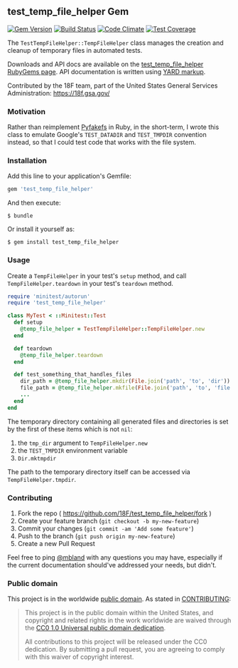 ## test_temp_file_helper Gem

[![Gem Version](https://badge.fury.io/rb/test_temp_file_helper.svg)](https://badge.fury.io/rb/test_temp_file_helper)
[![Build Status](https://travis-ci.org/18F/test_temp_file_helper.svg?branch=master)](https://travis-ci.org/18F/test_temp_file_helper)
[![Code Climate](https://codeclimate.com/github/18F/test_temp_file_helper/badges/gpa.svg)](https://codeclimate.com/github/18F/test_temp_file_helper)
[![Test Coverage](https://codeclimate.com/github/18F/test_temp_file_helper/badges/coverage.svg)](https://codeclimate.com/github/18F/test_temp_file_helper)

The `TestTempFileHelper::TempFileHelper` class manages the creation and
cleanup of temporary files in automated tests.

Downloads and API docs are available on the [test_temp_file_helper RubyGems
page](https://rubygems.org/gems/test_temp_file_helper). API documentation is
written using [YARD markup](http://yardoc.org/).

Contributed by the 18F team, part of the United States General Services
Administration: https://18f.gsa.gov/

### Motivation

Rather than reimplement [Pyfakefs](http://code.google.com/p/pyfakefs) in Ruby,
in the short-term, I wrote this class to emulate Google's `TEST_DATADIR` and
`TEST_TMPDIR` convention instead, so that I could test code that works with
the file system.

### Installation

Add this line to your application's Gemfile:

```ruby
gem 'test_temp_file_helper'
```

And then execute:
```
$ bundle
```

Or install it yourself as:
```
$ gem install test_temp_file_helper
```

### Usage

Create a `TempFileHelper` in your test's `setup` method, and call
`TempFileHelper.teardown` in your test's `teardown` method.

```ruby
require 'minitest/autorun'
require 'test_temp_file_helper'

class MyTest < ::Minitest::Test
  def setup
    @temp_file_helper = TestTempFileHelper::TempFileHelper.new
  end

  def teardown
    @temp_file_helper.teardown
  end

  def test_something_that_handles_files
    dir_path = @temp_file_helper.mkdir(File.join('path', 'to', 'dir'))
    file_path = @temp_file_helper.mkfile(File.join('path', 'to', 'file'))
    ...
  end
end
```

The temporary directory containing all generated files and directories is
set by the first of these items which is not `nil`:

1. the `tmp_dir` argument to `TempFileHelper.new`
2. the `TEST_TMPDIR` environment variable
3. `Dir.mktmpdir`

The path to the temporary directory itself can be accessed via
`TempFileHelper.tmpdir`.

### Contributing

1. Fork the repo ( https://github.com/18F/test_temp_file_helper/fork )
2. Create your feature branch (`git checkout -b my-new-feature`)
3. Commit your changes (`git commit -am 'Add some feature'`)
4. Push to the branch (`git push origin my-new-feature`)
5. Create a new Pull Request

Feel free to ping [@mbland](https://github.com/mbland) with any questions you
may have, especially if the current documentation should've addressed your
needs, but didn't.

### Public domain

This project is in the worldwide [public domain](LICENSE.md). As stated in
[CONTRIBUTING](CONTRIBUTING.md):

> This project is in the public domain within the United States, and copyright
> and related rights in the work worldwide are waived through the
> [CC0 1.0 Universal public domain dedication](https://creativecommons.org/publicdomain/zero/1.0/).
>
> All contributions to this project will be released under the CC0 dedication.
> By submitting a pull request, you are agreeing to comply with this waiver of
> copyright interest.
